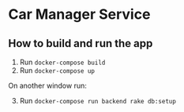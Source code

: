 # Car Manager Service

## How to build and run the app

1. Run `docker-compose build`
2. Run `docker-compose up`

On another window run: 

3. Run `docker-compose run backend rake db:setup`
